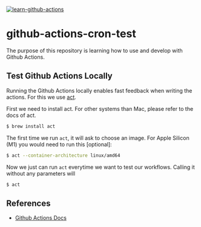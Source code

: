 [![learn-github-actions](https://github.com/cheyer/github-actions-cron-test/actions/workflows/learn-github-actions.yml/badge.svg)](https://github.com/cheyer/github-actions-cron-test/actions/workflows/learn-github-actions.yml)

# github-actions-cron-test
The purpose of this repository is learning how to use and develop with Github Actions.

## Test Github Actions Locally

Running the Github Actions locally enables fast feedback when writing the actions. For this we use [act](https://github.com/nektos/act).

First we need to install act. For other systems than Mac, please refer to the docs of act.
```bash
$ brew install act
```

The first time we run `act`, it will ask to choose an image.
For Apple Silicon (M1) you would need to run this [optional]:
```bash
$ act --container-architecture linux/amd64
```

Now we just can run `act` everytime we want to test our workflows. Calling it without any parameters will
```bash
$ act
```


## References
* [Github Actions Docs](https://docs.github.com/en/actions/learn-github-actions/understanding-github-actions)
